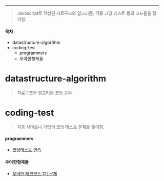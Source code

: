 - - -
> Javascript로 작성된 자료구조와 알고리즘, 각종 코딩 테스트 등의 코드들을 정리함.

#### 목차
* datastructure-algorithm
* coding-test
  * programmers
  * 우아한형제들

datastructure-algorithm
=
> 자료구조와 알고리즘 코딩 공부

coding-test
=
> 각종 사이트나 기업의 코딩 테스트 문제를 풀이함.

#### programmers
* [코딩테스트 연습](https://programmers.co.kr/learn/challenges, "programmers")

#### 우아한형제들
* [우아한 테크코스 1기 문제](https://m.blog.naver.com/PostView.nhn?blogId=spring1a&logNo=221490064807&proxyReferer=https:%2F%2Fwww.google.co.kr%2F, "우아한테크코스 1기")
